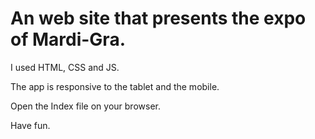 # An web site that presents the expo of Mardi-Gra.

I used HTML, CSS and JS.

The app is responsive to the tablet and the mobile.

Open the Index file on your browser.

Have fun.
